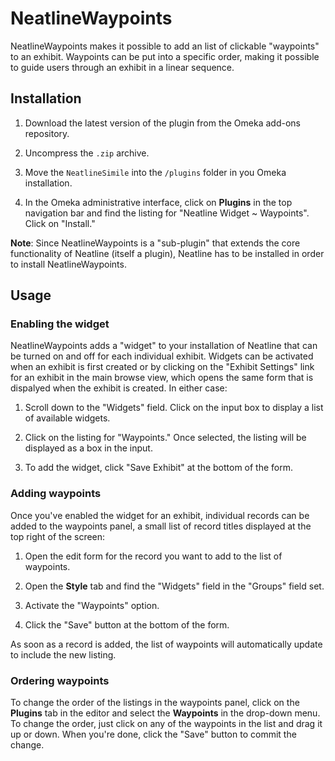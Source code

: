 # NeatlineWaypoints

NeatlineWaypoints makes it possible to add an list of clickable "waypoints" to an exhibit. Waypoints can be put into a specific order, making it possible to guide users through an exhibit in a linear sequence.

## Installation

  1. Download the latest version of the plugin from the Omeka add-ons repository.

  1. Uncompress the `.zip` archive.

  2. Move the `NeatlineSimile` into the `/plugins` folder in you Omeka installation.

  3. In the Omeka administrative interface, click on **Plugins** in the top navigation bar and find the listing for "Neatline Widget ~ Waypoints". Click on "Install."

  **Note**: Since NeatlineWaypoints is a "sub-plugin" that extends the core functionality of Neatline (itself a plugin), Neatline has to be installed in order to install NeatlineWaypoints.

## Usage

### Enabling the widget

NeatlineWaypoints adds a "widget" to your installation of Neatline that can be turned on and off for each individual exhibit. Widgets can be activated when an exhibit is first created or by clicking on the "Exhibit Settings" link for an exhibit in the main browse view, which opens the same form that is dispalyed when the exhibit is created. In either case:

  1. Scroll down to the "Widgets" field. Click on the input box to display a list of available widgets.

  2. Click on the listing for "Waypoints." Once selected, the listing will be displayed as a box in the input.

  3. To add the widget, click "Save Exhibit" at the bottom of the form.

### Adding waypoints

Once you've enabled the widget for an exhibit, individual records can be added to the waypoints panel, a small list of record titles displayed at the top right of the screen:

  1. Open the edit form for the record you want to add to the list of waypoints.

  2. Open the **Style** tab and find the "Widgets" field in the "Groups" field set.

  3. Activate the "Waypoints" option.

  4. Click the "Save" button at the bottom of the form.

As soon as a record is added, the list of waypoints will automatically update to include the new listing.

### Ordering waypoints

To change the order of the listings in the waypoints panel, click on the **Plugins** tab in the editor and select the **Waypoints** in the drop-down menu. To change the order, just click on any of the waypoints in the list and drag it up or down. When you're done, click the "Save" button to commit the change.
